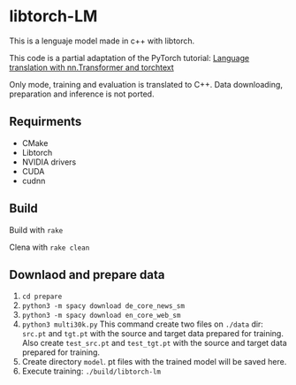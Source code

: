 # libtorch-LM

This is a lenguaje model made in c++ with libtorch.

This code is a partial adaptation of the PyTorch tutorial: [Language translation with nn.Transformer and torchtext](https://pytorch.org/tutorials/beginner/translation_transformer.html)

Only mode, training and evaluation is translated to C++. Data downloading, preparation and inference is not ported.

## Requirments

- CMake
- Libtorch
- NVIDIA drivers
- CUDA
- cudnn

## Build

Build with `rake`

Clena with `rake clean`

## Downlaod and prepare data

1. `cd prepare`
2. `python3 -m spacy download de_core_news_sm`
3. `python3 -m spacy download en_core_web_sm`
4. `python3 multi30k.py`
   This command create two files on `./data` dir: `src.pt` and `tgt.pt` with the source and target data prepared for training. Also create `test_src.pt` and `test_tgt.pt` with the source and target data prepared for training.
5. Create directory `model`. pt files with the trained model will be saved here.
6. Execute training: `./build/libtorch-lm`
